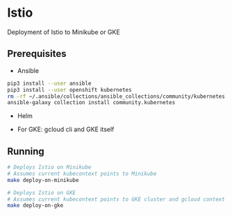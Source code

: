 # Istio

Deployment of Istio to Minikube or GKE

## Prerequisites

* Ansible

```bash
pip3 install --user ansible
pip3 install --user openshift kubernetes
rm -rf ~/.ansible/collections/ansible_collections/community/kubernetes && \
ansible-galaxy collection install community.kubernetes
```

* Helm

* For GKE: gcloud cli and GKE itself

## Running

```bash
# Deploys Istio on Minikube
# Assumes current kubecontext points to Minikube
make deploy-on-minikube

# Deploys Istio on GKE
# Assumes current kubecontext points to GKE cluster and gcloud context to project where GKE cluster is deployed
make deploy-on-gke
```
